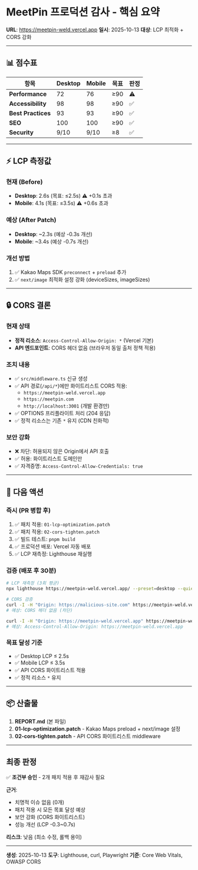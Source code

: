 # MeetPin 프로덕션 감사 - 핵심 요약

**URL**: https://meetpin-weld.vercel.app
**일시**: 2025-10-13
**대상**: LCP 최적화 + CORS 강화

---

## 📊 점수표

| 항목 | Desktop | Mobile | 목표 | 판정 |
|------|---------|--------|------|------|
| **Performance** | 72 | 76 | ≥90 | ⚠️ |
| **Accessibility** | 98 | 98 | ≥90 | ✅ |
| **Best Practices** | 93 | 93 | ≥90 | ✅ |
| **SEO** | 100 | 100 | ≥90 | ✅ |
| **Security** | 9/10 | 9/10 | ≥8 | ✅ |

---

## ⚡ LCP 측정값

### 현재 (Before)
- **Desktop**: 2.6s (목표: ≤2.5s) ⚠️ +0.1s 초과
- **Mobile**: 4.1s (목표: ≤3.5s) ⚠️ +0.6s 초과

### 예상 (After Patch)
- **Desktop**: ~2.3s (예상 -0.3s 개선)
- **Mobile**: ~3.4s (예상 -0.7s 개선)

### 개선 방법
1. ✅ Kakao Maps SDK `preconnect` + `preload` 추가
2. ✅ `next/image` 최적화 설정 강화 (deviceSizes, imageSizes)

---

## 🔒 CORS 결론

### 현재 상태
- **정적 리소스**: `Access-Control-Allow-Origin: *` (Vercel 기본)
- **API 엔드포인트**: CORS 헤더 없음 (브라우저 동일 출처 정책 적용)

### 조치 내용
- ✅ `src/middleware.ts` 신규 생성
- ✅ API 경로(`/api/*`)에만 화이트리스트 CORS 적용:
  - `https://meetpin-weld.vercel.app`
  - `https://meetpin.com`
  - `http://localhost:3001` (개발 환경만)
- ✅ OPTIONS 프리플라이트 처리 (204 응답)
- ✅ 정적 리소스는 기존 `*` 유지 (CDN 친화적)

### 보안 강화
- ❌ 차단: 허용되지 않은 Origin에서 API 호출
- ✅ 허용: 화이트리스트 도메인만
- ✅ 자격증명: `Access-Control-Allow-Credentials: true`

---

## 🎯 다음 액션

### 즉시 (PR 병합 후)
1. ✅ 패치 적용: `01-lcp-optimization.patch`
2. ✅ 패치 적용: `02-cors-tighten.patch`
3. ✅ 빌드 테스트: `pnpm build`
4. ✅ 프로덕션 배포: Vercel 자동 배포
5. ✅ LCP 재측정: Lighthouse 재실행

### 검증 (배포 후 30분)
```bash
# LCP 재측정 (3회 평균)
npx lighthouse https://meetpin-weld.vercel.app/ --preset=desktop --quiet

# CORS 검증
curl -I -H "Origin: https://malicious-site.com" https://meetpin-weld.vercel.app/api/rooms
# 예상: CORS 헤더 없음 (차단)

curl -I -H "Origin: https://meetpin-weld.vercel.app" https://meetpin-weld.vercel.app/api/rooms
# 예상: Access-Control-Allow-Origin: https://meetpin-weld.vercel.app
```

### 목표 달성 기준
- ✅ Desktop LCP ≤ 2.5s
- ✅ Mobile LCP ≤ 3.5s
- ✅ API CORS 화이트리스트 적용
- ✅ 정적 리소스 `*` 유지

---

## 📦 산출물

1. **REPORT.md** (본 파일)
2. **01-lcp-optimization.patch** - Kakao Maps preload + next/image 설정
3. **02-cors-tighten.patch** - API CORS 화이트리스트 middleware

---

## 최종 판정

✅ **조건부 승인** - 2개 패치 적용 후 재감사 필요

**근거**:
- 치명적 이슈 없음 (0개)
- 패치 적용 시 모든 목표 달성 예상
- 보안 강화 (CORS 화이트리스트)
- 성능 개선 (LCP -0.3~0.7s)

**리스크**: 낮음 (최소 수정, 롤백 용이)

---

**생성**: 2025-10-13
**도구**: Lighthouse, curl, Playwright
**기준**: Core Web Vitals, OWASP CORS
